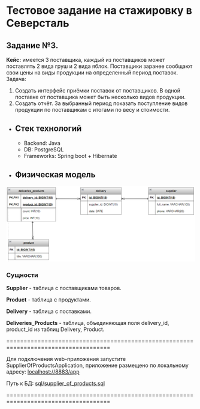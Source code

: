 # Тестовое задание на стажировку в Северсталь

## Задание №3.

**Кейс:** имеется 3 поставщика, каждый из поставщиков может поставлять 2 вида груш
и 2 вида яблок. Поставщики заранее сообщают свои цены на виды продукции на
определенный период поставок.
Задача:
1. Создать интерфейс приёмки поставок от поставщиков. В одной поставке от
   поставщика может быть несколько видов продукции.
2. Создать отчёт. За выбранный период показать поступление видов продукции по
   поставщикам с итогами по весу и стоимости.

* ## Стек технологий

     * Backend: Java
     * DB: PostgreSQL
     * Frameworks: Spring boot + Hibernate

* ## Физическая модель
![Физ. модель.png](https://github.com/TaimonFix/supplierOfProducts/blob/master/Физ.%20модель.png)
### Сущности
   **Supplier** - таблица с поставщиками товаров.
   
   **Product** - таблица с продуктами.
   
   **Delivery** - таблица с поставками.
   
   **Deliveries_Products** - таблица, объединяющая поля delivery_id, product_id из таблиц Delivery, Product.

====================================================================================

   Для подключения web-приложения запустите SupplierOfProductsApplication, приложение размещено по локальному адресу: [localhost://8883/app](http://localhost:8883/app)
   
   Путь к БД: [sql/supplier_of_products.sql](https://github.com/TaimonFix/supplierOfProducts/blob/master/sql/supplier_of_products.sql)
   
====================================================================================
